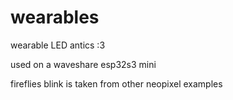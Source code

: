 # wearables

wearable LED antics :3 

used on a waveshare esp32s3 mini

fireflies blink is taken from other neopixel examples
